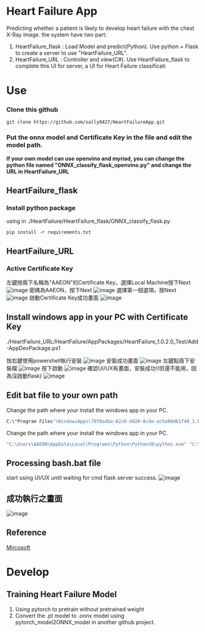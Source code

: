 # Heart Failure App
Predicting whether a patient is likely to develop heart failure with the chest X-Ray image.
the system have two part:
1. HeartFailure_flask : Load Model and predict(Python).
Use python + Flask to create a server to use "HeartFailure_URL".
2. HeartFailure_URL : Controller and view(C#).
Use HeartFailure_flask to complete this UI for server, a UI for Heart Failure classificati

# Use
### Clone this github
```
git clone https://github.com/sally0427/HeartFailureApp.git
```
###  Put the onnx model and Certificate Key in the file and edit the model path.
**If your own model can use openvino and myriad, you can change the python file named "ONNX_classify_flask_openvino.py" and change the URL in HeartFailure_URL**

## HeartFailure_flask
### Install python package 
using in ./HeartFailure/HeartFailure_flask/ONNX_classify_flask.py
```
pip install -r requirements.txt
```

## HeartFailure_URL
### Active Certificate Key
左鍵按兩下名稱為"AAEON"的Certificate Key，選擇Local Machine按下Next
![image](https://github.com/sally0427/HeartFailureApp/blob/master/HeartFailure_URL/ReadMe/1.png)
密碼為AAEON，按下Next
![image](https://github.com/sally0427/HeartFailureApp/blob/master/HeartFailure_URL/ReadMe/2.png)
選擇第一個選項，按Next
![image](https://github.com/sally0427/HeartFailureApp/blob/master/HeartFailure_URL/ReadMe/3.png)
啟動Certificate Key成功畫面
![image](https://github.com/sally0427/HeartFailureApp/blob/master/HeartFailure_URL/ReadMe/4.png)

## Install windows app in your PC with Certificate Key
./HeartFailure_URL/HeartFailure/AppPackages/HeartFailure_1.0.2.0_Test/Add-AppDevPackage.ps1

按右鍵使用powershell執行安裝
![image](https://github.com/sally0427/HeartFailureApp/blob/master/HeartFailure_URL/ReadMe/5.png)
安裝成功畫面
![image](https://github.com/sally0427/HeartFailureApp/blob/master/HeartFailure_URL/ReadMe/6.png)
左鍵點兩下安裝檔
![image](https://github.com/sally0427/HeartFailureApp/blob/master/HeartFailure_URL/ReadMe/7.png)
按下啟動
![image](https://github.com/sally0427/HeartFailureApp/blob/master/HeartFailure_URL/ReadMe/8.png)
確認UI/UX有畫面，安裝成功!(但還不能用，因為沒啟動flask)
![image](https://github.com/sally0427/HeartFailureApp/blob/master/HeartFailure_URL/ReadMe/9.png)

## Edit bat file to your own path
Change the path where your install the windows app in your PC.
```bash
C:\"Program Files"\WindowsApps\78f0adba-62c6-4d20-8cde-ac5a99d61f40_1.0.2.0_x64__835jxghk0an7e\HeartFailure.exe
```
Change the path where your install the windows app in your PC.
```bash
"C:\Users\AAEON\AppData\Local\Programs\Python\Python38\python.exe" "C:\Users\AAEON\Desktop\HeartFailure\HeartFailure_flask\ONNX_classify_flask.py"
```

## Processing bash.bat file
start using UI/UX until waiting for cmd flask server success.
![image](https://github.com/sally0427/HeartFailureApp/blob/master/HeartFailure_URL/ReadMe/10.png)

## 成功執行之畫面
![image](https://github.com/sally0427/HeartFailureApp/blob/master/HeartFailure_URL/ReadMe/11.png)

## Reference
[Mircosoft](https://docs.microsoft.com/zh-tw/windows/msix/package/packaging-uwp-apps)

# Develop
## Training Heart Failure Model
1. Using pytorch to pretrain without pretrained weight
2. Convert the .pt model to .onnx model using pytorch_model2ONNX_model in another github project.